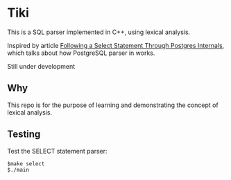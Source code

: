 # Tiki

This is a SQL parser implemented in C++, using lexical analysis.

Inspired by article [Following a Select Statement Through Postgres Internals](http://patshaughnessy.net/2014/10/13/following-a-select-statement-through-postgres-internals), which talks about how PostgreSQL parser in works.

Still under development

## Why

This repo is for the purpose of learning and demonstrating the concept of lexical analysis.

## Testing

Test the SELECT statement parser:

    $make select
    $./main
